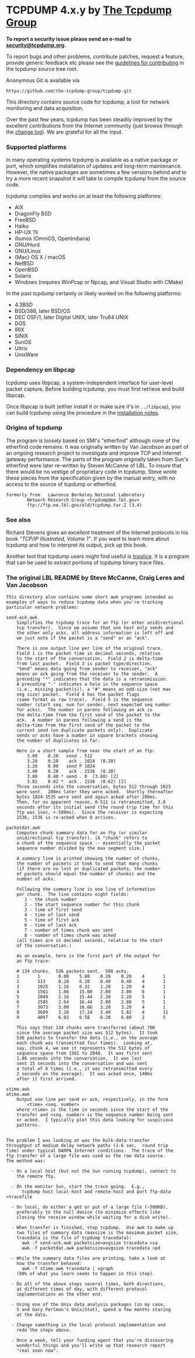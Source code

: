 # TCPDUMP 4.x.y by [The Tcpdump Group](https://www.tcpdump.org/)

**To report a security issue please send an e-mail to security@tcpdump.org.**

To report bugs and other problems, contribute patches, request a
feature, provide generic feedback etc please see the
[guidelines for contributing](CONTRIBUTING.md) in the tcpdump source tree root.

Anonymous Git is available via

	https://github.com/the-tcpdump-group/tcpdump.git

This directory contains source code for tcpdump, a tool for network
monitoring and data acquisition.

Over the past few years, tcpdump has been steadily improved by the
excellent contributions from the Internet community (just browse
through the [change log](CHANGES)).  We are grateful for all the input.

### Supported platforms
In many operating systems tcpdump is available as a native package or port,
which simplifies installation of updates and long-term maintenance. However,
the native packages are sometimes a few versions behind and to try a more
recent snapshot it will take to compile tcpdump from the source code.

tcpdump compiles and works on at least the following platforms:

* AIX
* DragonFly BSD
* FreeBSD
* Haiku
* HP-UX 11i
* illumos (OmniOS, OpenIndiana)
* GNU/Hurd
* GNU/Linux
* {Mac} OS X / macOS
* NetBSD
* OpenBSD
* Solaris
* Windows (requires WinPcap or Npcap, and Visual Studio with CMake)

In the past tcpdump certainly or likely worked on the following platforms:

* 4.3BSD
* BSD/386, later BSD/OS
* DEC OSF/1, later Digital UNIX, later Tru64 UNIX
* DOS
* IRIX
* SINIX
* SunOS
* Ultrix
* UnixWare

### Dependency on libpcap
tcpdump uses libpcap, a system-independent interface for user-level
packet capture.  Before building tcpdump, you must first retrieve and
build libpcap.

Once libpcap is built (either install it or make sure it's in
`../libpcap`), you can build tcpdump using the procedure in the
[installation notes](INSTALL.md).

### Origins of tcpdump
The program is loosely based on SMI's "etherfind" although none of the
etherfind code remains.  It was originally written by Van Jacobson as
part of an ongoing research project to investigate and improve TCP and
Internet gateway performance.  The parts of the program originally
taken from Sun's etherfind were later re-written by Steven McCanne of
LBL.  To insure that there would be no vestige of proprietary code in
tcpdump, Steve wrote these pieces from the specification given by the
manual entry, with no access to the source of tcpdump or etherfind.
```text
formerly from	Lawrence Berkeley National Laboratory
		Network Research Group <tcpdump@ee.lbl.gov>
		ftp://ftp.ee.lbl.gov/old/tcpdump.tar.Z (3.4)
```

### See also
Richard Stevens gives an excellent treatment of the Internet protocols
in his book *"TCP/IP Illustrated, Volume 1"*. If you want to learn more
about tcpdump and how to interpret its output, pick up this book.

Another tool that tcpdump users might find useful is
[tcpslice](https://github.com/the-tcpdump-group/tcpslice).
It is a program that can be used to extract portions of tcpdump binary
trace files.

### The original LBL README by Steve McCanne, Craig Leres and Van Jacobson
```
This directory also contains some short awk programs intended as
examples of ways to reduce tcpdump data when you're tracking
particular network problems:

send-ack.awk
	Simplifies the tcpdump trace for an ftp (or other unidirectional
	tcp transfer).  Since we assume that one host only sends and
	the other only acks, all address information is left off and
	we just note if the packet is a "send" or an "ack".

	There is one output line per line of the original trace.
	Field 1 is the packet time in decimal seconds, relative
	to the start of the conversation.  Field 2 is delta-time
	from last packet.  Field 3 is packet type/direction.
	"Send" means data going from sender to receiver, "ack"
	means an ack going from the receiver to the sender.  A
	preceding "*" indicates that the data is a retransmission.
	A preceding "-" indicates a hole in the sequence space
	(i.e., missing packet(s)), a "#" means an odd-size (not max
	seg size) packet.  Field 4 has the packet flags
	(same format as raw trace).  Field 5 is the sequence
	number (start seq. num for sender, next expected seq number
	for acks).  The number in parens following an ack is
	the delta-time from the first send of the packet to the
	ack.  A number in parens following a send is the
	delta-time from the first send of the packet to the
	current send (on duplicate packets only).  Duplicate
	sends or acks have a number in square brackets showing
	the number of duplicates so far.

	Here is a short sample from near the start of an ftp:
		3.00    0.20   send . 512
		3.20    0.20    ack . 1024  (0.20)
		3.20    0.00   send P 1024
		3.40    0.20    ack . 1536  (0.20)
		3.80    0.40 * send . 0  (3.80) [2]
		3.82    0.02 *  ack . 1536  (0.62) [2]
	Three seconds into the conversation, bytes 512 through 1023
	were sent.  200ms later they were acked.  Shortly thereafter
	bytes 1024-1535 were sent and again acked after 200ms.
	Then, for no apparent reason, 0-511 is retransmitted, 3.8
	seconds after its initial send (the round trip time for this
	ftp was 1sec, +-500ms).  Since the receiver is expecting
	1536, 1536 is re-acked when 0 arrives.

packetdat.awk
	Computes chunk summary data for an ftp (or similar
	unidirectional tcp transfer). [A "chunk" refers to
	a chunk of the sequence space -- essentially the packet
	sequence number divided by the max segment size.]

	A summary line is printed showing the number of chunks,
	the number of packets it took to send that many chunks
	(if there are no lost or duplicated packets, the number
	of packets should equal the number of chunks) and the
	number of acks.

	Following the summary line is one line of information
	per chunk.  The line contains eight fields:
	   1 - the chunk number
	   2 - the start sequence number for this chunk
	   3 - time of first send
	   4 - time of last send
	   5 - time of first ack
	   6 - time of last ack
	   7 - number of times chunk was sent
	   8 - number of times chunk was acked
	(all times are in decimal seconds, relative to the start
	of the conversation.)

	As an example, here is the first part of the output for
	an ftp trace:

	# 134 chunks.  536 packets sent.  508 acks.
	1       1       0.00    5.80    0.20    0.20    4       1
	2       513     0.28    6.20    0.40    0.40    4       1
	3       1025    1.16    6.32    1.20    1.20    4       1
	4       1561    1.86    15.00   2.00    2.00    6       1
	5       2049    2.16    15.44   2.20    2.20    5       1
	6       2585    2.64    16.44   2.80    2.80    5       1
	7       3073    3.00    16.66   3.20    3.20    4       1
	8       3609    3.20    17.24   3.40    5.82    4       11
	9       4097    6.02    6.58    6.20    6.80    2       5

	This says that 134 chunks were transferred (about 70K
	since the average packet size was 512 bytes).  It took
	536 packets to transfer the data (i.e., on the average
	each chunk was transmitted four times).  Looking at,
	say, chunk 4, we see it represents the 512 bytes of
	sequence space from 1561 to 2048.  It was first sent
	1.86 seconds into the conversation.  It was last
	sent 15 seconds into the conversation and was sent
	a total of 6 times (i.e., it was retransmitted every
	2 seconds on the average).  It was acked once, 140ms
	after it first arrived.

stime.awk
atime.awk
	Output one line per send or ack, respectively, in the form
		<time> <seq. number>
	where <time> is the time in seconds since the start of the
	transfer and <seq. number> is the sequence number being sent
	or acked.  I typically plot this data looking for suspicious
	patterns.


The problem I was looking at was the bulk-data-transfer
throughput of medium delay network paths (1-6 sec.  round trip
time) under typical DARPA Internet conditions.  The trace of the
ftp transfer of a large file was used as the raw data source.
The method was:

  - On a local host (but not the Sun running tcpdump), connect to
    the remote ftp.

  - On the monitor Sun, start the trace going.  E.g.,
      tcpdump host local-host and remote-host and port ftp-data >tracefile

  - On local, do either a get or put of a large file (~500KB),
    preferably to the null device (to minimize effects like
    closing the receive window while waiting for a disk write).

  - When transfer is finished, stop tcpdump.  Use awk to make up
    two files of summary data (maxsize is the maximum packet size,
    tracedata is the file of tcpdump tracedata):
      awk -f send-ack.awk packetsize=avgsize tracedata >sa
      awk -f packetdat.awk packetsize=avgsize tracedata >pd

  - While the summary data files are printing, take a look at
    how the transfer behaved:
      awk -f stime.awk tracedata | xgraph
    (90% of what you learn seems to happen in this step).

  - Do all of the above steps several times, both directions,
    at different times of day, with different protocol
    implementations on the other end.

  - Using one of the Unix data analysis packages (in my case,
    S and Gary Perlman's Unix|Stat), spend a few months staring
    at the data.

  - Change something in the local protocol implementation and
    redo the steps above.

  - Once a week, tell your funding agent that you're discovering
    wonderful things and you'll write up that research report
    "real soon now".
```
